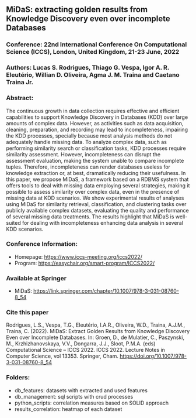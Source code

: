 
## **MiDaS: extracting golden results from Knowledge Discovery even over incomplete Databases**

### **Conference**: 22nd International Conference On Computational Science (ICCS), London, United Kingdom, 21-23 June, 2022 

### **Authors**: Lucas S. Rodrigues, Thiago G. Vespa, Igor A. R. Eleutério, Willian D. Oliveira, Agma J. M. Traina and Caetano Traina Jr.

### **Abstract**:
The continuous growth in data collection requires effective and efficient capabilities to support Knowledge Discovery in Databases (KDD) over large amounts of complex data. However, as activities such as data acquisition, cleaning, preparation, and recording may lead to incompleteness, impairing the KDD processes, specially because most analysis methods do not adequately handle missing data. To analyze complex data, such as performing similarity search or classification tasks, KDD processes require similarity assessment. However, incompleteness can disrupt the assessment evaluation, making the system unable to compare incomplete tuples. Therefore, incompleteness can render databases useless for knowledge extraction or, at best, dramatically reducing their usefulness. In this paper, we propose MiDaS, a framework based on a RDBMS system that offers tools to deal with missing data employing  several strategies, making it possible to assess similarity over complex  data, even in the presence of missing data at KDD scenarios. We show  experimental results of analyses using MiDaS  for similarity retrieval, classification, and clustering tasks over publicly available complex datasets, evaluating the quality and performance of several missing data treatments. The results highlight that MiDaS  is well-suited for dealing with incompleteness enhancing data analysis in several KDD scenarios.

### Conference Information: 
- Homepage: https://www.iccs-meeting.org/iccs2022/
- Program: https://easychair.org/smart-program/ICCS2022/

### Available at Springer
- MiDaS: https://link.springer.com/chapter/10.1007/978-3-031-08760-8_54

### Cite this paper
Rodrigues, L.S., Vespa, T.G., Eleutério, I.A.R., Oliveira, W.D., Traina, A.J.M., Traina, C. (2022). MiDaS: Extract Golden Results from Knowledge Discovery Even over Incomplete Databases. In: Groen, D., de Mulatier, C., Paszynski, M., Krzhizhanovskaya, V.V., Dongarra, J.J., Sloot, P.M.A. (eds) Computational Science – ICCS 2022. ICCS 2022. Lecture Notes in Computer Science, vol 13353. Springer, Cham. https://doi.org/10.1007/978-3-031-08760-8_54
  
### **Folders:**
- db_features: datasets with extracted and used features
- db_management: sql scripts with crud processes
- python_scripts: correlation measures based on SOLID approach
- results_correlation: heatmap of each dataset

